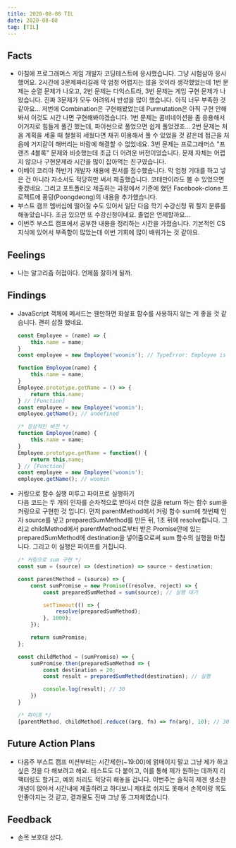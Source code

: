 ```yaml
---
title: 2020-08-08 TIL
date: 2020-08-08
tag: [TIL]
---
```


## Facts

- 아침에 프로그래머스 게임 개발자 코딩테스트에 응시했습니다. 그냥 시험삼아 응시했어요. 2시간에 3문제짜리길래 막 엄청 어렵지는 않을 것이라 생각했었는데 1번 문제는 순열 문제가 나오고, 2번 문제는 다익스트라, 3번 문제는 게임 구현 문제가 나왔습니다. 진짜 3문제가 모두 어려워서 반성을 많이 했습니다. 아직 너무 부족한 것 같아요... 저번에 Combination은 구현해봤었는데 Purmutation은 아직 구현 안해봐서 이것도 시간 나면 구현해봐야겠습니다. 1번 문제는 콤비네이션을 좀 응용해서 어거지로 힘들게 풀긴 했는데, 파이썬으로 풀었으면 쉽게 풀었겠죠... 2번 문제는 처음 계획을 세울 때 철철히 세웠다면 재귀 이용해서 풀 수 있었을 것 같은데 접근을 처음에 거지같이 해버리는 바람에 해결할 수 없었네요. 3번 문제는 프로그래머스 "프랜즈 4블록" 문제와 비슷했는데 조금 더 어려운 버전이었습니다. 문제 자체는 어렵지 않으나 구현문제라 시간을 많이 잡아먹는 친구였습니다.
- 이베이 코리아 하반기 개발자 채용에 원서를 접수했습니다. 막 엄청 기대를 하고 넣은 건 아니라 자소서도 적당히만 써서 제출했습니다. 코테만이라도 볼 수 있었으면 좋겠네요. 그리고 포트폴리오 제출하는 과정에서 기존에 했던 Facebook-clone 프로젝트에 풍덩(Poongdeong)의 내용을 추가했습니다.
- 부스트 캠프 멤버십에 떨어질 수도 있어서 일단 다음 학기 수강신청 뭐 할지 분류를 해놓았습니다. 조금 있으면 또 수강신청이네요. 졸업은 언제할까요...
- 이번주 부스트 캠프에서 공부한 내용을 정리하는 시간을 가졌습니다. 기본적인 CS 지식에 있어서 부족함이 많았는데 이번 기회에 많이 배워가는 것 같아요.

## Feelings

- 나는 알고리즘 허접이다. 언제쯤 잘하게 될까.

## Findings

- JavaScript 객체에 메서드는 웬만하면 화살표 함수를 사용하지 않는 게 좋을 것 같습니다. 괜히 삽질 했네요.

    ```javascript
    const Employee = (name) => {
        this.name = name;
    }
    const employee = new Employee('woomin'); // TypeError: Employee is not contructor

    function Employee(name) {
        this.name = name;
    }
    Employee.prototype.getName = () => {
        return this.name;
    } // [Function]
    const employee = new Employee('woomin');
    employee.getName(); // undefined

    /* 정상적인 버전 */
    function Employee(name) {
        this.name = name;
    }
    Employee.prototype.getName = function() {
        return this.name;
    } // [Function]
    const employee = new Employee('woomin');
    employee.getName(); // woomin
    ```

- 커링으로 함수 실행 미루고 파이프로 실행하기  
  다음 코드는 두 개의 인자를 순차적으로 받아서 더한 값을 return 하는 함수 sum을 커링으로 구현한 것 입니다. 먼저 parentMethod에서 커링 함수 sum에 첫번째 인자 source를 넣고 preparedSumMethod를 만든 뒤, 1초 뒤에 resolve합니다. 그리고 childMethod에서 parentMethod로부터 받은 Promise안에 있는 preparedSumMethod에 destination을 넣어줌으로써 sum 함수의 실행을 마칩니다. 그리고 이 실행은 파이프를 거칩니다.

    ```javascript
    /* 커링으로 sum 구현 */
    const sum = (source) => (destination) => source + destination;

    const parentMethod = (source) => {
        const sumPromise = new Promise((resolve, reject) => {
            const preparedSumMethod = sum(source); // 실행 대기

            setTimeout(() => {
                resolve(preparedSumMethod);
            }, 1000);
        });

        return sumPromise;
    };

    const childMethod = (sumPromise) => {
        sumPromise.then(preparedSumMethod => {
            const destination = 20;
            const result = preparedSumMethod(destination); // 실행

            console.log(result); // 30
        })
    }

    /* 파이프 */
    [parentMethod, childMethod].reduce((arg, fn) => fn(arg), 10); // 30
    ```

## Future Action Plans

- 다음주 부스트 캠프 미션부터는 시간제한(~19:00)에 얽매이지 말고 그냥 제가 하고 싶은 것을 다 해보려고 해요. 테스트도 다 붙이고, 이를 통해 제가 원하는 데까지 리팩터링도 할거고, 예외 처리도 적당히 해놓을 겁니다. 이번주는 솔직히 제겐 생소한 개념이 많아서 시간내에 제출하려고 하다보니 제대로 쉬지도 못해서 손목이랑 목도 안좋아지는 것 같고, 결과물도 진짜 그냥 똥 그자체였습니다.

## Feedback

- 손목 보호대 샀다.
